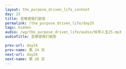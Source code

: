 ```yaml
---
layout: the_purpose_driven_life_content
day: 25
title: 苦难使我们蜕变
permalink: /the_purpose_driven_life/day25
tags: hidden
audio: /wg/the_purpose_driven_life/audio/标竿人生25.mp3
audioTitle: 苦难使我们蜕变

prev-url: day24
prev-name: 第 24 天
next-url: day26
next-name: 第 26 天
---
```



